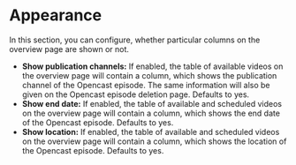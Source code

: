 # Appearance
In this section, you can configure, whether particular columns on the overview page are shown or not.

* **Show publication channels:** If enabled, the table of available videos on the overview page will contain a column, which shows the publication channel of the Opencast episode. The same information will also be given on the Opencast episode deletion page. Defaults to yes.
* **Show end date:** If enabled, the table of available and scheduled videos on the overview page will contain a column, which shows the end date of the Opencast episode. Defaults to yes.
* **Show location:** If enabled, the table of available and scheduled videos on the overview page will contain a column, which shows the location of the Opencast episode. Defaults to yes.

